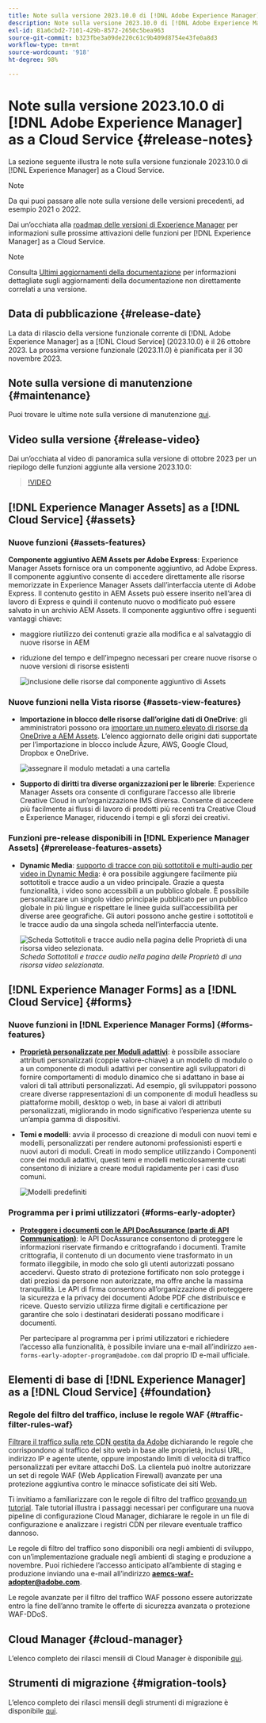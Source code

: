 ```yaml
---
title: Note sulla versione 2023.10.0 di [!DNL Adobe Experience Manager] as a Cloud Service.
description: Note sulla versione 2023.10.0 di [!DNL Adobe Experience Manager] as a Cloud Service.
exl-id: 81a6cbd2-7101-429b-8572-2650c5bea963
source-git-commit: b323fbe3a09de220c61c9b409d8754e43fe0a8d3
workflow-type: tm+mt
source-wordcount: '918'
ht-degree: 98%

---
```


# Note sulla versione 2023.10.0 di [!DNL Adobe Experience Manager] as a Cloud Service {#release-notes}

La sezione seguente illustra le note sulla versione funzionale 2023.10.0 di [!DNL Experience Manager] as a Cloud Service.

>[!NOTE]
>
>Da qui puoi passare alle note sulla versione delle versioni precedenti, ad esempio 2021 o 2022.
>
>Dai un’occhiata alla [roadmap delle versioni di Experience Manager](https://experienceleague.adobe.com/docs/experience-manager-release-information/aem-release-updates/update-releases-roadmap.html?lang=it) per informazioni sulle prossime attivazioni delle funzioni per [!DNL Experience Manager] as a Cloud Service.

>[!NOTE]
>
>Consulta [Ultimi aggiornamenti della documentazione](https://experienceleague.adobe.com/docs/experience-manager-release-information/aem-release-updates/doc-updates/documentation-updates.html?lang=it) per informazioni dettagliate sugli aggiornamenti della documentazione non direttamente correlati a una versione.

## Data di pubblicazione {#release-date}

La data di rilascio della versione funzionale corrente di [!DNL Adobe Experience Manager] as a [!DNL Cloud Service] (2023.10.0) è il 26 ottobre 2023. La prossima versione funzionale (2023.11.0) è pianificata per il 30 novembre 2023.

## Note sulla versione di manutenzione {#maintenance}

Puoi trovare le ultime note sulla versione di manutenzione [qui](/help/release-notes/maintenance/latest.md).

## Video sulla versione {#release-video}

Dai un’occhiata al video di panoramica sulla versione di ottobre 2023 per un riepilogo delle funzioni aggiunte alla versione 2023.10.0:

>[!VIDEO](https://video.tv.adobe.com/v/3425186/?quality=12)

## [!DNL Experience Manager Assets] as a [!DNL Cloud Service] {#assets}

### Nuove funzioni {#assets-features}

**Componente aggiuntivo AEM Assets per Adobe Express**: Experience Manager Assets fornisce ora un componente aggiuntivo, ad Adobe Express. Il componente aggiuntivo consente di accedere direttamente alle risorse memorizzate in Experience Manager Assets dall’interfaccia utente di Adobe Express. Il contenuto gestito in AEM Assets può essere inserito nell’area di lavoro di Express e quindi il contenuto nuovo o modificato può essere salvato in un archivio AEM Assets. Il componente aggiuntivo offre i seguenti vantaggi chiave:

* maggiore riutilizzo dei contenuti grazie alla modifica e al salvataggio di nuove risorse in AEM

* riduzione del tempo e dell’impegno necessari per creare nuove risorse o nuove versioni di risorse esistenti

  ![inclusione delle risorse dal componente aggiuntivo di Assets](/help/assets/assets/aem-assets-add-on-include-assets.png)

### Nuove funzioni nella Vista risorse {#assets-view-features}

* **Importazione in blocco delle risorse dall’origine dati di OneDrive**: gli amministratori possono ora [importare un numero elevato di risorse da OneDrive a AEM Assets](/help/assets/bulk-import-assets-view.md#onedrive-developer-application). L’elenco aggiornato delle origini dati supportate per l’importazione in blocco include Azure, AWS, Google Cloud, Dropbox e OneDrive.

  ![assegnare il modulo metadati a una cartella](/help/assets/assets/bulk-import-source-details-onedrive.png)

* **Supporto di diritti tra diverse organizzazioni per le librerie**: Experience Manager Assets ora consente di configurare l’accesso alle librerie Creative Cloud in un’organizzazione IMS diversa. Consente di accedere più facilmente ai flussi di lavoro di prodotti più recenti tra Creative Cloud e Experience Manager, riducendo i tempi e gli sforzi dei creativi.

### Funzioni pre-release disponibili in [!DNL Experience Manager Assets] {#prerelease-features-assets}

* **Dynamic Media**: [supporto di tracce con più sottotitoli e multi-audio per video in Dynamic Media](/help/assets/dynamic-media/video.md#about-msma): è ora possibile aggiungere facilmente più sottotitoli e tracce audio a un video principale. Grazie a questa funzionalità, i video sono accessibili a un pubblico globale. È possibile personalizzare un singolo video principale pubblicato per un pubblico globale in più lingue e rispettare le linee guida sull’accessibilità per diverse aree geografiche. Gli autori possono anche gestire i sottotitoli e le tracce audio da una singola scheda nell’interfaccia utente.

  ![Scheda Sottotitoli e tracce audio nella pagina delle Proprietà di una risorsa video selezionata.](/help/release-notes/assets/msma-aem-cs.png)*Scheda Sottotitoli e tracce audio nella pagina delle Proprietà di una risorsa video selezionata.*

## [!DNL Experience Manager Forms] as a [!DNL Cloud Service] {#forms}

### Nuove funzioni in [!DNL Experience Manager Forms] {#forms-features}

* **[Proprietà personalizzate per Moduli adattivi](/help/forms/template-editor-core-components.md#add-a-custom-group-name-in-the-policy-of-template-editor)**: è possibile associare attributi personalizzati (coppie valore-chiave) a un modello di modulo o a un componente di moduli adattivi per consentire agli sviluppatori di fornire comportamenti di modulo dinamico che si adattano in base ai valori di tali attributi personalizzati. Ad esempio, gli sviluppatori possono creare diverse rappresentazioni di un componente di moduli headless su piattaforme mobili, desktop o web, in base ai valori di attributi personalizzati, migliorando in modo significativo l’esperienza utente su un’ampia gamma di dispositivi.

* **Temi e modelli**: avvia il processo di creazione di moduli con nuovi temi e modelli, personalizzati per rendere autonomi professionisti esperti e nuovi autori di moduli. Creati in modo semplice utilizzando i Componenti core dei moduli adattivi, questi temi e modelli meticolosamente curati consentono di iniziare a creare moduli rapidamente per i casi d’uso comuni.

  ![Modelli predefiniti](/help/forms/assets/form-templates-ootb.png)


### Programma per i primi utilizzatori {#forms-early-adopter}

* **[Proteggere i documenti con le API DocAssurance (parte di API Communication)](/help/forms/aem-forms-cloud-service-communications-introduction.md#document-assurance-doc-assurance)**: le API DocAssurance consentono di proteggere le informazioni riservate firmando e crittografando i documenti. Tramite crittografia, il contenuto di un documento viene trasformato in un formato illeggibile, in modo che solo gli utenti autorizzati possano accedervi. Questo strato di protezione fortificato non solo protegge i dati preziosi da persone non autorizzate, ma offre anche la massima tranquillità. Le API di firma consentono all’organizzazione di proteggere la sicurezza e la privacy dei documenti Adobe PDF che distribuisce e riceve. Questo servizio utilizza firme digitali e certificazione per garantire che solo i destinatari desiderati possano modificare i documenti.

  Per partecipare al programma per i primi utilizzatori e richiedere l’accesso alla funzionalità, è possibile inviare una e-mail all’indirizzo `aem-forms-early-adopter-program@adobe.com` dal proprio ID e-mail ufficiale.

## Elementi di base di [!DNL Experience Manager] as a [!DNL Cloud Service] {#foundation}

### Regole del filtro del traffico, incluse le regole WAF {#traffic-filter-rules-waf}

[Filtrare il traffico sulla rete CDN gestita da Adobe](/help/security/traffic-filter-rules-including-waf.md) dichiarando le regole che corrispondono al traffico del sito web in base alle proprietà, inclusi URL, indirizzo IP e agente utente, oppure impostando limiti di velocità di traffico personalizzati per evitare attacchi DoS. La clientela può inoltre autorizzare un set di regole WAF (Web Application Firewall) avanzate per una protezione aggiuntiva contro le minacce sofisticate dei siti Web.

Ti invitiamo a familiarizzare con le regole di filtro del traffico [provando un tutorial](https://experienceleague.adobe.com/docs/experience-manager-learn/cloud-service/security/traffic-filter-and-waf-rules/overview.html?lang=it). Tale tutorial illustra i passaggi necessari per configurare una nuova pipeline di configurazione Cloud Manager, dichiarare le regole in un file di configurazione e analizzare i registri CDN per rilevare eventuale traffico dannoso.

Le regole di filtro del traffico sono disponibili ora negli ambienti di sviluppo, con un’implementazione graduale negli ambienti di staging e produzione a novembre. Puoi richiedere l’accesso anticipato all’ambiente di staging e produzione inviando una e-mail all’indirizzo **aemcs-waf-adopter@adobe.com**.

Le regole avanzate per il filtro del traffico WAF possono essere autorizzate entro la fine dell’anno tramite le offerte di sicurezza avanzata o protezione WAF-DDoS.

## Cloud Manager {#cloud-manager}

L’elenco completo dei rilasci mensili di Cloud Manager è disponibile [qui](/help/implementing/cloud-manager/release-notes/current.md).

## Strumenti di migrazione {#migration-tools}

L’elenco completo dei rilasci mensili degli strumenti di migrazione è disponibile [qui](/help/journey-migration/release-notes/release-notes-migration-tools-current.md).
